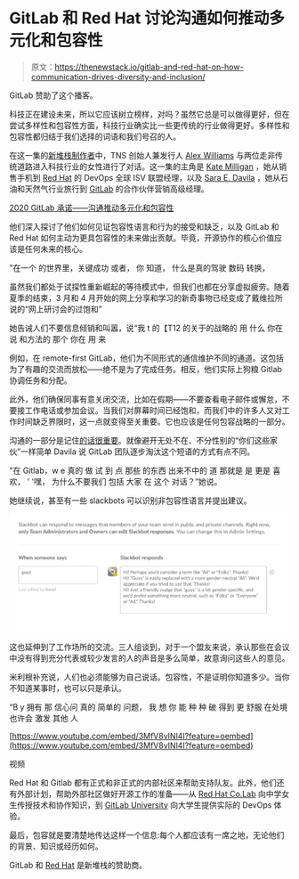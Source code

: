 # GitLab 和 Red Hat 讨论沟通如何推动多元化和包容性

> 原文：<https://thenewstack.io/gitlab-and-red-hat-on-how-communication-drives-diversity-and-inclusion/>

GitLab 赞助了这个播客。

科技正在建设未来，所以它应该树立榜样，对吗？虽然它总是可以做得更好，但在尝试多样性和包容性方面，科技行业确实比一些更传统的行业做得更好。多样性和包容性都归结于我们选择的词语和我们号召的人。

在这一集的[新堆栈制作者](/podcasts/makers)中，TNS 创始人兼发行人 [Alex Williams](/author/alex/) 与两位走非传统道路进入科技行业的女性进行了对话。这一集的主角是 [Kate Milligan](https://www.linkedin.com/in/kate-milligan-31312973/) ，她从销售手机到 [Red Hat](https://www.redhat.com) 的 DevOps 全球 ISV 联盟经理，以及 [Sara E. Davila](https://www.linkedin.com/in/saraedavila/) ，她从石油和天然气行业旅行到 [GitLab](https://about.gitlab.com/) 的合作伙伴营销高级经理。

[2020 GitLab 承诺——沟通推动多元化和包容性](https://thenewstack.simplecast.com/episodes/2020-gitlab-commit-communication-drives-diversity-and-inclusion)

他们深入探讨了他们如何见证包容性语言和行为的接受和缺乏，以及 GitLab 和 Red Hat 如何主动为更具包容性的未来做出贡献。毕竟，开源协作的核心价值应该是任何未来的核心。

"在一个 的世界里，关键成功 或者， 你 知道， 什么是真的驾驶 数码 转换，

虽然我们都处于试探性重新崛起的等待模式中，但我们也都在分享虚拟疲劳。随着夏季的结束，3 月和 4 月开始的网上分享和学习的新奇事物已经变成了戴维拉所说的“网上研讨会的过饱和”

她告诫人们不要信息倾销和叫嚣，说“我 t 的【T12 的关于的战略的 用 什么 你在 说 和方法的 那个 你在 用 来

例如，在 remote-first GitLab，他们为不同形式的通信维护不同的通道。这包括为了有趣的交流而放松——绝不是为了完成任务。相反，他们实际上狗粮 Gitlab 协调任务和分配。

此外，他们确保同事有意关闭交流，比如在假期——不要查看电子邮件或懈怠，不要接工作电话或参加会议。当我们对屏幕时间已经饱和，而我们中的许多人又对工作时间缺乏界限时，这一点就变得至关重要。它也应该是任何包容战略的一部分。

沟通的一部分是记住[的话很重要](/words-matter-finally-tech-looks-at-removing-exclusionary-language/)。就像避开无处不在、不分性别的“你们这些家伙”一样简单 Davila 说 GitLab 团队逐步淘汰这个短语的方式有点不同。

"在 Gitlab，w e 真的 做 试 到 点 那些 的东西 出来不中的 道 那就是 是 更是 喜欢， ' '嘿， 为什么不要我们 包括 大家 在 这个 对话？”她说。

她继续说，甚至有一些 slackbots 可以识别非包容性语言并提出建议。

![Slackbot suggested text: Hi! Perhaps you'd consider a term like "All" or "Folks". Thanks! Hi! "Guys" is easily replaced with a more gender-neutral "All". We'd appreciate if you tried to use that. Thanks! Hi! Just a friendly nudge that "guys" is a bit gender-specific, and we'd prefer something more neutral, such as "Folks" or "Everyone" or "All." Thanks!](img/80bfd73625d9c4a263cae80703b668e5.png)

这也延伸到了工作场所的交流。三人组谈到，对于一个盟友来说，承认那些在会议中没有得到充分代表或较少发言的人的声音是多么简单，故意询问这些人的意见。

米利根补充说，人们也必须能够为自己说话。包容性，不是证明你知道多少。当你不知道某事时，也可以只是承认。

“B y 拥有 那 信心问 真的 简单的 问题， 我 想 你 能 种 种 破 得到 更 舒服 在处境也许会 激发 其他 人

[https://www.youtube.com/embed/3MfV8vINl4I?feature=oembed](https://www.youtube.com/embed/3MfV8vINl4I?feature=oembed)

视频

Red Hat 和 Gitlab 都有正式和非正式的内部社区来帮助支持队友。此外，他们还有外部计划，帮助外部社区做好开源工作的准备——从 [Red Hat Co.Lab](https://www.redhat.com/en/open-source-stories/colab) 向中学女生传授技术和协作知识，到 [GitLab University](https://docs.gitlab.com/ee/university/) 向大学生提供实际的 DevOps 体验。

最后，包容就是要清楚地传达这样一个信息:每个人都应该有一席之地，无论他们的背景、知识或经历如何。

GitLab 和 [Red Hat](https://www.openshift.com/) 是新堆栈的赞助商。

<svg xmlns:xlink="http://www.w3.org/1999/xlink" viewBox="0 0 68 31" version="1.1"><title>Group</title> <desc>Created with Sketch.</desc></svg>